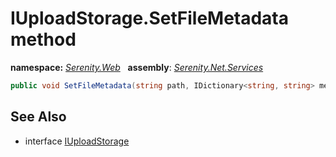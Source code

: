# IUploadStorage.SetFileMetadata method
**namespace:** *[Serenity.Web](../../README.md#serenity.web-namespace)*   **assembly**: *[Serenity.Net.Services](../../README.md)*

```csharp
public void SetFileMetadata(string path, IDictionary<string, string> metadata, bool overwriteAll)
```

## See Also

* interface [IUploadStorage](../IUploadStorage.md)